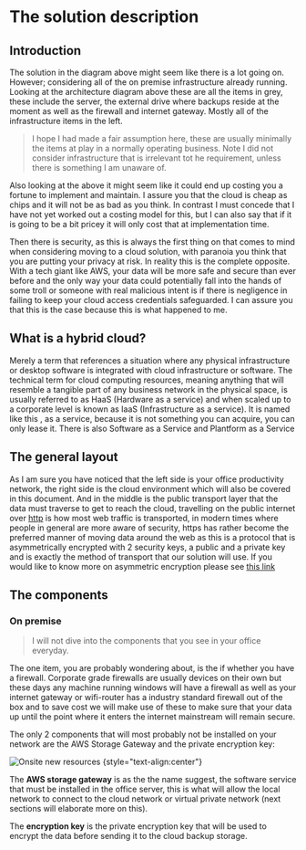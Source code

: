 # The solution description

## Introduction

The solution in the diagram above might seem like there is a lot going on. However; considering all of the on premise infrastructure already running. Looking at the architecture diagram above these are all the items in grey, these include the server, the external drive where backups reside at the moment as well as the firewall and internet gateway. Mostly all of the infrastructure items in the left. 

>I hope I had made a fair assumption here, these are usually minimally the items at play in a normally operating business. Note I did not consider infrastructure that is irrelevant tot he requirement, unless there is something I am unaware of. 

Also looking at the above it might seem like it could  end up costing you a fortune to implement and maintain. I assure you that the cloud is cheap as chips and it will not be as bad as you think. In contrast I must concede that I have not yet worked out a costing model for this, but I can also say that if it is going to be a bit pricey it will only cost that at implementation time.

Then there is security, as this is always the first thing on that comes to mind when considering moving to a cloud solution, with paranoia you think that you are putting your privacy at risk. In reality this is the complete opposite. With a tech giant like AWS, your data will be more safe and secure than ever before and the only way your data could potentially fall into the hands of some troll or someone with real malicious intent is if there is negligence in failing to keep your cloud access credentials safeguarded. I can assure you that this is the case because this is what happened to me.

## What is a hybrid cloud?

Merely a term that references a situation where any physical infrastructure or desktop software is integrated with cloud infrastructure or software. The technical term for cloud computing resources, meaning anything that will resemble a tangible part of any business network in the physical space, is usually referred to as HaaS (Hardware as a service) and when scaled up to a corporate level is known as IaaS (Infrastructure as a service). It is named like this , as a service, because it is not something you can acquire, you can only lease it. There is also Software as a Service and Plantform as a Service [](TODO:) 

## The general layout

As I am sure you have noticed that the left side is your office productivity network, the right side is the cloud environment which will also be covered in this document. And in the middle is the public transport layer that the data must traverse to get to reach the cloud, travelling on the public internet over [http](http) is how most web traffic is transported, in modern times where people in general are more aware of security, https has rather become the preferred manner of moving data around the web as this is a protocol that is asymmetrically encrypted with 2 security keys, a public and a private key and is exactly the method of transport that our solution will use. If you would like to know more on asymmetric encryption please see [this link](TODO:)

## The components

### On premise

>I will not dive into the components that you see in your office everyday. 

The one item, you are probably wondering about, is the if whether you have a firewall. Corporate grade firewalls are usually devices on their own but these days any machine running windows will have a firewall as well as your internet gateway or wifi-router has a industry standard firewall out of the box and to save cost we will make use of these to make sure that your data up until the point where it enters the internet mainstream will remain secure. 

The only 2 components that will most probably not be installed on your network are the AWS Storage Gateway and the private encryption key:

![Onsite new resources](https://now-static-demos-dfseyqojm.now.sh/png/onsitenew-recources.png) {style="text-align:center"}

The **AWS storage gateway** is as the the name suggest, the software service that must be installed in the office server, this is what will allow the local network to connect to the cloud network or virtual private network (next sections will elaborate more on this). 

The **encryption key** is the private encryption key that will be used to encrypt the data before sending it to the cloud backup storage. 
 


